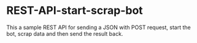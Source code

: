 # REST-API-start-scrap-bot
This a sample REST API for sending a JSON with POST request, start the bot, scrap data and then send the result back.
